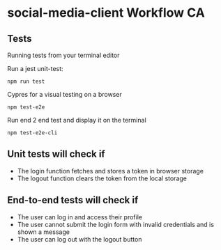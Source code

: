 # social-media-client Workflow CA

## Tests

Running tests from your terminal editor

Run a jest unit-test:

```
npm run test
```

Cypres for a visual testing on a browser

```
npm test-e2e
```

Run end 2 end test and display it on the terminal

```
npm test-e2e-cli
```

## Unit tests will check if

- The login function fetches and stores a token in browser storage
- The logout function clears the token from the local storage

## End-to-end tests will check if

- The user can log in and access their profile
- The user cannot submit the login form with invalid credentials and is shown a message
- The user can log out with the logout button
